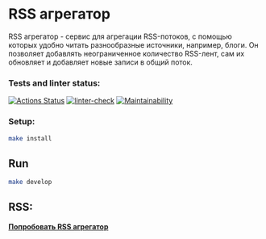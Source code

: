 # RSS агрегатор

RSS агрегатор - сервис для агрегации RSS-потоков, с помощью которых удобно читать разнообразные источники, например, блоги. Он позволяет добавлять неограниченное количество RSS-лент, сам их обновляет и добавляет новые записи в общий поток.

### Tests and linter status:
[![Actions Status](https://github.com/MONDAYMIND/frontend-project-lvl3/workflows/hexlet-check/badge.svg)](https://github.com/MONDAYMIND/frontend-project-lvl3/actions)
[![linter-check](https://github.com/MONDAYMIND/frontend-project-lvl3/workflows/linter-check.yml/badge.svg)](https://github.com/MONDAYMIND/frontend-project-lvl3/actions/workflows/linter-check.yml)
[![Maintainability](https://api.codeclimate.com/v1/badges/07659c415f6300a98e9e/maintainability)](https://codeclimate.com/github/MONDAYMIND/frontend-project-lvl3/maintainability)

### Setup:

```sh
make install
```

## Run

```sh
make develop
```

## RSS:
**[Попробовать RSS агрегатор](https://frontend-project-lvl33.vercel.app/)**
